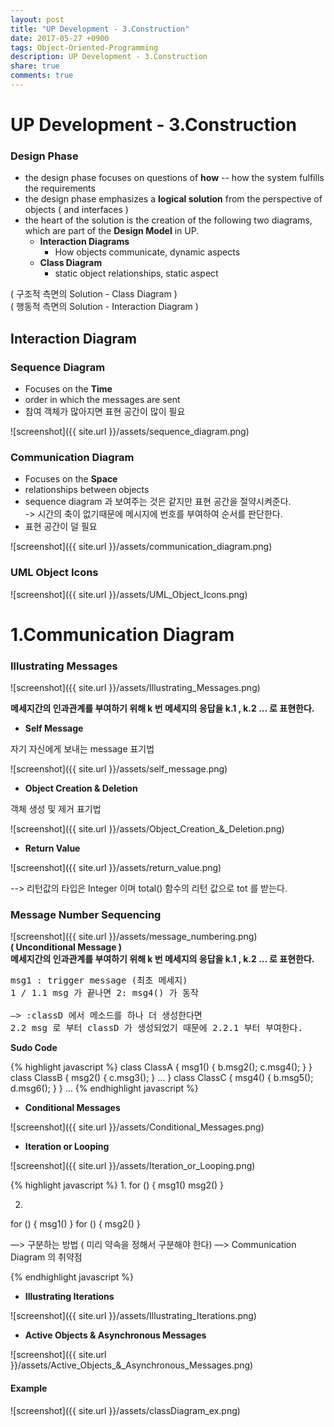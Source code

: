 ```yaml
---
layout: post
title: "UP Development - 3.Construction"
date: 2017-05-27 +0900
tags: Object-Oriented-Programming
description: UP Development - 3.Construction
share: true
comments: true
---
```


UP Development - 3.Construction
=====

### Design Phase
- the design phase focuses on questions of **how** -- how the system fulfills the requirements
- the design phase emphasizes a **logical solution** from the perspective of objects ( and interfaces )
- the heart of the solution is the creation of the following two diagrams, which are part of the **Design Model** in UP.
	- **Interaction Diagrams**
		- How objects communicate, dynamic aspects
	- **Class Diagram**
		- static object relationships, static aspect

( 구조적 측면의 Solution - Class Diagram )<br>
( 행동적 측면의 Solution - Interaction Diagram )



## Interaction Diagram

### Sequence Diagram
- Focuses on the **Time**
- order in which the messages are sent
- 참여 객체가 많아지면 표현 공간이 많이 필요

![screenshot]({{ site.url }}/assets/sequence_diagram.png)


### Communication Diagram
- Focuses on the **Space**
- relationships between objects
- sequence diagram 과 보여주는 것은 같지만
표현 공간을 절약시켜준다.<br>
-> 시간의 축이 없기때문에 메시지에 번호를 부여하여
순서를 판단한다.
- 표현 공간이 덜 필요

![screenshot]({{ site.url }}/assets/communication_diagram.png)

### UML Object Icons

![screenshot]({{ site.url }}/assets/UML_Object_Icons.png)

1.Communication Diagram
====

### Illustrating Messages

![screenshot]({{ site.url }}/assets/Illustrating_Messages.png)

**메세지간의 인과관계를 부여하기 위해 k 번 메세지의 응답을 k.1 , k.2 … 로 표현한다.**

- **Self Message**

자기 자신에게 보내는 message 표기법

![screenshot]({{ site.url }}/assets/self_message.png)

- **Object Creation & Deletion**

객체 생성 및 제거 표기법

![screenshot]({{ site.url }}/assets/Object_Creation_&_Deletion.png)

- **Return Value**

![screenshot]({{ site.url }}/assets/return_value.png)

--> 리턴값의 타입은 Integer 이며 total() 함수의 리턴 값으로 tot 를 받는다.

### Message Number Sequencing

![screenshot]({{ site.url }}/assets/message_numbering.png)
<br>
**( Unconditional Message )**<br>
**메세지간의 인과관계를 부여하기 위해  k 번 메세지의 응답을 k.1 , k.2 … 로 표현한다.**

<pre>
msg1 : trigger message (최초 메세지)
1 / 1.1 msg 가 끝나면 2: msg4() 가 동작

—> :classD 에서 메소드를 하나 더 생성한다면 
2.2 msg 로 부터 classD 가 생성되었기 때문에 2.2.1 부터 부여한다.
</pre>

**Sudo Code**

{% highlight javascript %}
class ClassA {
    msg1() {
        b.msg2();
        c.msg4();
    }
}
class ClassB {
    msg2() {
        c.msg3();
    }
    …
}
class ClassC {
    msg4() {
        b.msg5();
        d.msg6();
    }
}
…
{% endhighlight javascript %}

- **Conditional Messages**

![screenshot]({{ site.url }}/assets/Conditional_Messages.png)

- **Iteration or Looping**

![screenshot]({{ site.url }}/assets/Iteration_or_Looping.png)

{% highlight javascript %}
1.
for () {
  msg1()
  msg2()
}

2.
for () {
  msg1()
}
for () {
  msg2()
}

—> 구분하는 방법 ( 미리 약속을 정해서 구분해야 한다)
—> Communication Diagram 의 취약점

{% endhighlight javascript %}

- **Illustrating Iterations**

![screenshot]({{ site.url }}/assets/Illustrating_Iterations.png)

- **Active Objects & Asynchronous Messages**

![screenshot]({{ site.url }}/assets/Active_Objects_&_Asynchronous_Messages.png)

#### Example
![screenshot]({{ site.url }}/assets/classDiagram_ex.png)


